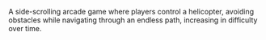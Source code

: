 A side-scrolling arcade game where players control a helicopter, avoiding obstacles while navigating through an endless path, increasing in difficulty over time.
